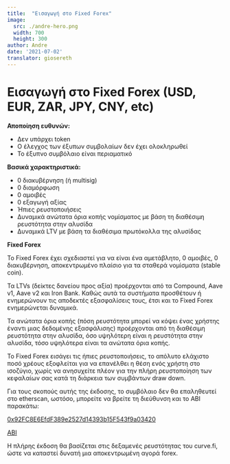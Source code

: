 ```yaml
---
title:  "Εισαγωγή στο Fixed Forex"
image:
  src: ./andre-hero.png
  width: 700
  height: 300
author: Andre
date: '2021-07-02'
translator: giosereth
---
```


# Εισαγωγή στο Fixed Forex (USD, EUR, ZAR, JPY, CNY, etc)

**Αποποίηση ευθυνών:**

- Δεν υπάρχει token
- Ο έλεγχος των έξυπων συμβολαίων δεν έχει ολοκληρωθεί
- Το έξυπνο συμβόλαιο είναι περιαματικό

**Βασικά χαρακτηριστικά:**

- 0 διακυβέρνηση (ή multisig)
- 0 διαμόρφωση
- 0 αμοιβές
- 0 εξαγωγή αξίας
- Ήπιες ρευστοποιήσεις
- Δυναμικά ανώτατα όρια κοπής νομίσματος με βάση τη διαθέσιμη ρευστότητα στην αλυσίδα
- Δυναμικά LTV με βάση τα διαθέσιμα πρωτόκολλα της αλυσίδας

**Fixed Forex**

Το Fixed Forex έχει σχεδιαστεί για να είναι ένα αμετάβλητο, 0 αμοιβές, 0 διακυβέρνηση, αποκεντρωμένο πλαίσιο για τα σταθερά νομίσματα (stable coin).

Τα LTVs (δείκτες δανείου προς αξία) προέρχονται από τα Compound, Aave v1, Aave v2 και Iron Bank. Καθώς αυτά τα συστήματα προσθέτουν ή ενημερώνουν τις αποδεκτές εξασφαλίσεις τους, έτσι και το Fixed Forex ενημερώνεται δυναμικά.

Τα ανώτατα όρια κοπής (πόση ρευστότητα μπορεί να κόψει ένας χρήστης έναντι μιας δεδομένης εξασφάλισης) προέρχονται από τη διαθέσιμη ρευστότητα στην αλυσίδα, όσο υψηλότερη είναι η ρευστότητα στην αλυσίδα, τόσο υψηλότερα είναι τα ανώτατα όρια κοπής.

Το Fixed Forex εισάγει τις ήπιες ρευστοποιήσεις, το απόλυτο ελάχιστο ποσό χρέους εξοφλείται για να επανέλθει η θέση ενός χρήστη στο ισοζύγιο, χωρίς να ανησυχείτε πλέον για την πλήρη ρευστοποίηση των κεφαλαίων σας κατά τη διάρκεια των συμβάντων draw down.

Για τους σκοπούς αυτής της έκδοσης, το συμβόλαιο δεν θα επαληθευτεί στο etherscan, ωστόσο, μπορείτε να βρείτε τη διεύθυνση και το ABI παρακάτω:

[0x92FC8E6EfdF389e2527d14393b15F543f9a03420](https://etherscan.io/address/0x92fc8e6efdf389e2527d14393b15f543f9a03420)

[ABI](https://gist.github.com/andrecronje/4ce11e8603a7f61af4619a86647db1d4)

Η πλήρης έκδοση θα βασίζεται στις δεξαμενές ρευστότητας του curve.fi, ώστε να καταστεί δυνατή μια αποκεντρωμένη αγορά forex.
